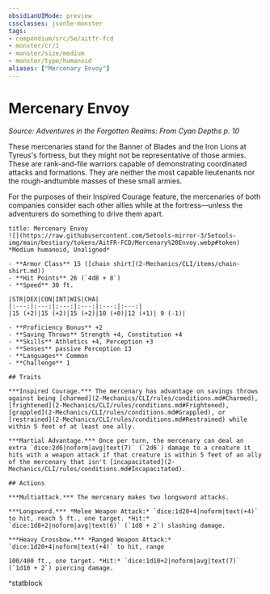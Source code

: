 ```yaml
---
obsidianUIMode: preview
cssclasses: json5e-monster
tags:
- compendium/src/5e/aitfr-fcd
- monster/cr/1
- monster/size/medium
- monster/type/humanoid
aliases: ["Mercenary Envoy"]
---
```

# Mercenary Envoy
*Source: Adventures in the Forgotten Realms: From Cyan Depths p. 10*  

These mercenaries stand for the Banner of Blades and the Iron Lions at Tyreus's fortress, but they might not be representative of those armies. These are rank-and-file warriors capable of demonstrating coordinated attacks and formations. They are neither the most capable lieutenants nor the rough-andtumble masses of these small armies.

For the purposes of their Inspired Courage feature, the mercenaries of both companies consider each other allies while at the fortress—unless the adventurers do something to drive them apart.

```ad-statblock
title: Mercenary Envoy
![](https://raw.githubusercontent.com/5etools-mirror-3/5etools-img/main/bestiary/tokens/AitFR-FCD/Mercenary%20Envoy.webp#token)
*Medium humanoid, Unaligned*

- **Armor Class** 15 ([chain shirt](2-Mechanics/CLI/items/chain-shirt.md))
- **Hit Points** 26 (`4d8 + 8`)
- **Speed** 30 ft.

|STR|DEX|CON|INT|WIS|CHA|
|:---:|:---:|:---:|:---:|:---:|:---:|
|15 (+2)|15 (+2)|15 (+2)|10 (+0)|12 (+1)| 9 (-1)|

- **Proficiency Bonus** +2
- **Saving Throws** Strength +4, Constitution +4
- **Skills** Athletics +4, Perception +3
- **Senses** passive Perception 13
- **Languages** Common
- **Challenge** 1

## Traits

***Inspired Courage.*** The mercenary has advantage on savings throws against being [charmed](2-Mechanics/CLI/rules/conditions.md#Charmed), [frightened](2-Mechanics/CLI/rules/conditions.md#Frightened), [grappled](2-Mechanics/CLI/rules/conditions.md#Grappled), or [restrained](2-Mechanics/CLI/rules/conditions.md#Restrained) while within 5 feet of at least one ally.

***Martial Advantage.*** Once per turn, the mercenary can deal an extra `dice:2d6|noform|avg|text(7)` (`2d6`) damage to a creature it hits with a weapon attack if that creature is within 5 feet of an ally of the mercenary that isn't [incapacitated](2-Mechanics/CLI/rules/conditions.md#Incapacitated).

## Actions

***Multiattack.*** The mercenary makes two longsword attacks.

***Longsword.*** *Melee Weapon Attack:* `dice:1d20+4|noform|text(+4)` to hit, reach 5 ft., one target. *Hit:* `dice:1d8+2|noform|avg|text(6)` (`1d8 + 2`) slashing damage.

***Heavy Crossbow.*** *Ranged Weapon Attack:* `dice:1d20+4|noform|text(+4)` to hit, range

100/400 ft., one target. *Hit:* `dice:1d10+2|noform|avg|text(7)` (`1d10 + 2`) piercing damage.
```
^statblock